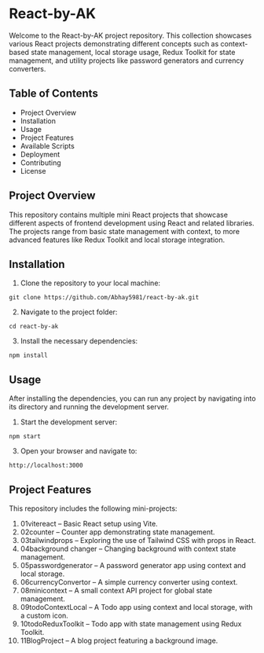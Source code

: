 # React-by-AK
  Welcome to the React-by-AK project repository. This collection showcases various React projects demonstrating different concepts such as context-based state management, local storage usage, Redux Toolkit for state management, and utility projects like password generators and currency converters.

## Table of Contents
 - Project Overview
 - Installation
 - Usage
 - Project Features
 - Available Scripts
 - Deployment
 - Contributing
 - License
  
## Project Overview
  This repository contains multiple mini React projects that showcase different aspects of frontend development using React and related libraries. The projects range from basic state management with context, to more advanced features like Redux Toolkit and local storage integration.

## Installation
  1. Clone the repository to your local machine:

    git clone https://github.com/Abhay5981/react-by-ak.git
    
  2. Navigate to the project folder:

    cd react-by-ak
  3. Install the necessary dependencies:

    npm install

## Usage
  After installing the dependencies, you can run any project by navigating into its directory and running the development server.

  1. Start the development server:
     
    npm start
          
  3. Open your browser and navigate to:

    http://localhost:3000

 ## Project Features
  This repository includes the following mini-projects:
  
 1. 01vitereact – Basic React setup using Vite.
 2. 02counter – Counter app demonstrating state management.
 3. 03tailwindprops – Exploring the use of Tailwind CSS with props in React.
 4. 04background changer – Changing background with context state management.
 5. 05passwordgenerator – A password generator app using context and local storage.
 6. 06currencyConvertor – A simple currency converter using context.
 7. 08minicontext – A small context API project for global state management.
 8. 09todoContextLocal – A Todo app using context and local storage, with a custom icon.
 9. 10todoReduxToolkit – Todo app with state management using Redux Toolkit.
 10. 11BlogProject – A blog project featuring a background image.
